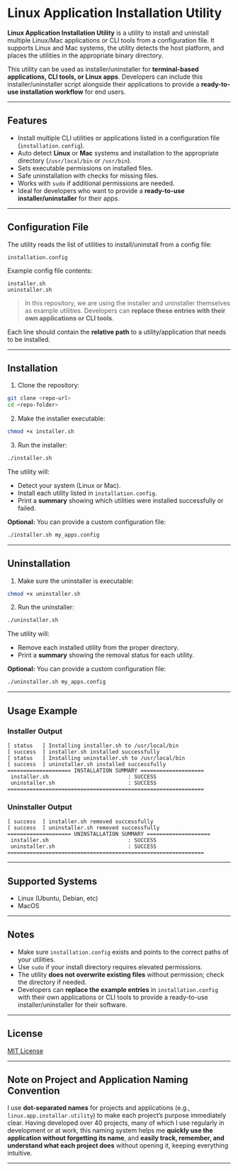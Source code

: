 # Linux Application Installation Utility

**Linux Application Installation Utility** is a utility to install and uninstall multiple Linux/Mac applications or CLI tools from a configuration file. It supports Linux and Mac systems, the utility detects the host platform, and places the utilities in the appropriate binary directory.

This utility can be used as installer/uninstaller for **terminal-based applications, CLI tools, or Linux apps**. Developers can include this installer/uninstaller script alongside their applications to provide a **ready-to-use installation workflow** for end users.

---

## Features

* Install multiple CLI utilities or applications listed in a configuration file (`installation.config`).
* Auto detect **Linux** or **Mac** systems and installation to the appropriate directory (`/usr/local/bin` or `/usr/bin`).
* Sets executable permissions on installed files.
* Safe uninstallation with checks for missing files.
* Works with `sudo` if additional permissions are needed.
* Ideal for developers who want to provide a **ready-to-use installer/uninstaller** for their apps.

---

## Configuration File

The utility reads the list of utilities to install/uninstall from a config file:

```
installation.config
```

Example config file contents:

```
installer.sh
uninstaller.sh
```

> In this repository, we are using the installer and uninstaller themselves as example utilities. Developers can **replace these entries with their own applications or CLI tools**.

Each line should contain the **relative path** to a utility/application that needs to be installed.

---

## Installation

1. Clone the repository:

```bash
git clone <repo-url>
cd <repo-folder>
```

2. Make the installer executable:

```bash
chmod +x installer.sh
```

3. Run the installer:

```bash
./installer.sh
```

The utility will:

* Detect your system (Linux or Mac).
* Install each utility listed in `installation.config`.
* Print a **summary** showing which utilities were installed successfully or failed.

**Optional:** You can provide a custom configuration file:

```bash
./installer.sh my_apps.config
```

---

## Uninstallation

1. Make sure the uninstaller is executable:

```bash
chmod +x uninstaller.sh
```

2. Run the uninstaller:

```bash
./uninstaller.sh
```

The utility will:

* Remove each installed utility from the proper directory.
* Print a **summary** showing the removal status for each utility.

**Optional:** You can provide a custom configuration file:

```bash
./uninstaller.sh my_apps.config
```

---

## Usage Example

### Installer Output

```
[ status   ] Installing installer.sh to /usr/local/bin
[ success  ] installer.sh installed successfully
[ status   ] Installing uninstaller.sh to /usr/local/bin
[ success  ] uninstaller.sh installed successfully
==================== INSTALLATION SUMMARY ====================
 installer.sh                         : SUCCESS
 uninstaller.sh                       : SUCCESS
==============================================================
```

### Uninstaller Output

```
[ success  ] installer.sh removed successfully
[ success  ] uninstaller.sh removed successfully
==================== UNINSTALLATION SUMMARY ====================
 installer.sh                         : SUCCESS
 uninstaller.sh                       : SUCCESS
==============================================================
```

---

## Supported Systems

* Linux (Ubuntu, Debian, etc)
* MacOS

---

## Notes

* Make sure `installation.config` exists and points to the correct paths of your utilities.
* Use `sudo` if your install directory requires elevated permissions.
* The utility **does not overwrite existing files** without permission; check the directory if needed.
* Developers can **replace the example entries** in `installation.config` with their own applications or CLI tools to provide a ready-to-use installer/uninstaller for their software.

---

## License

[MIT License](LICENSE)

---

## Note on Project and Application Naming Convention

I use **dot-separated names** for projects and applications (e.g., `linux.app.installar.utility`) to make each project’s purpose immediately clear. Having developed over 40 projects, many of which I use regularly in development or at work, this naming system helps me **quickly use the application without forgetting its name**, and **easily track, remember, and understand what each project does** without opening it, keeping everything intuitive.

---
